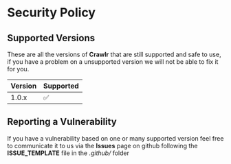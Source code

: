 # Security Policy

## Supported Versions

These are all the versions of **Crawlr** that are still supported and safe to use, if you have a problem on a unsupported version we will not be able to fix it for you.

| Version | Supported          |
| ------- | ------------------ |
| 1.0.x   | :white_check_mark: |


## Reporting a Vulnerability

If you have a vulnerability based on one or many supported version feel free to communicate it to us via the **Issues** page on github following the **ISSUE_TEMPLATE** file in the *.github/* folder

